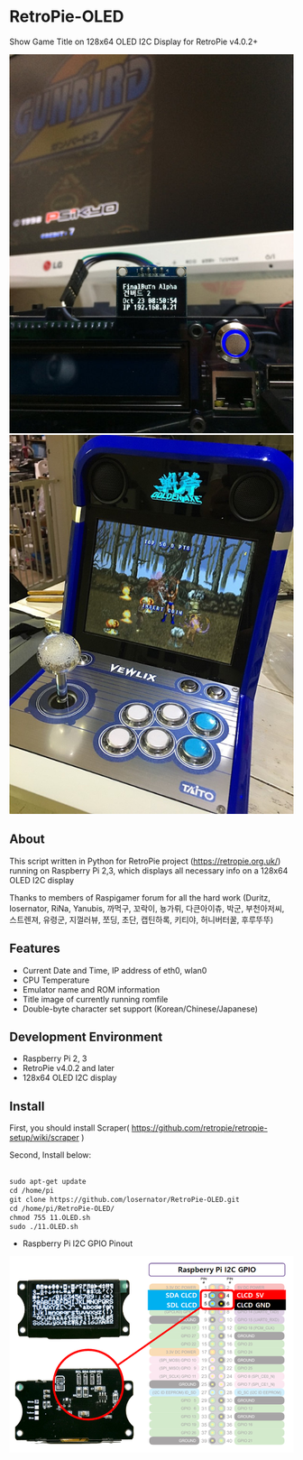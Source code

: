 # RetroPie-OLED
Show Game Title on 128x64 OLED I2C Display for RetroPie v4.0.2+

![oled example00](RetroPie-OLED01.jpg)
![oled example01](RetroPie-OLED02.jpg)


## About
This script written in Python for RetroPie project (https://retropie.org.uk/) 
running on Raspberry Pi 2,3, which displays all necessary info on a 128x64 OLED I2C display

Thanks to members of Raspigamer forum for all the hard work
(Duritz, losernator, RiNa, Yanubis, 까먹구, 꼬락이, 뇽가뤼, 다큰아이츄, 박군, 부천아저씨, 스트렌져, 유령군, 지껄러뷰, 쪼딩, 초단, 캡틴하록, 키티야, 허니버터꿀, 후루뚜뚜)

## Features
* Current Date and Time, IP address of eth0, wlan0
* CPU Temperature
* Emulator name and ROM information
* Title image of currently running romfile
* Double-byte character set support (Korean/Chinese/Japanese)

## Development Environment
* Raspberry Pi 2, 3
* RetroPie v4.0.2 and later
* 128x64 OLED I2C display

## Install

First, you should install Scraper( https://github.com/retropie/retropie-setup/wiki/scraper )

Second, Install below:
<pre><code>
sudo apt-get update
cd /home/pi
git clone https://github.com/losernator/RetroPie-OLED.git
cd /home/pi/RetroPie-OLED/
chmod 755 11.OLED.sh
sudo ./11.OLED.sh
</code></pre>

* Raspberry Pi I2C GPIO Pinout

![i2c](RetroPie-OLED03.png)
